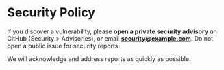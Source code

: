 # Security Policy

If you discover a vulnerability, please **open a private security advisory** on GitHub (Security > Advisories),
or email **security@example.com**. Do not open a public issue for security reports.

We will acknowledge and address reports as quickly as possible.
